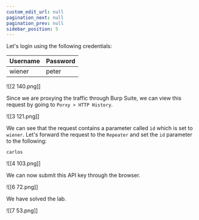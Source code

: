 ```yaml
---
custom_edit_url: null
pagination_next: null
pagination_prev: null
sidebar_position: 5
---
```



Let's login using the following credentials:


| Username | Password |
| -------- | -------- |
| wiener         | peter         |


![[2 140.png]]

Since we are proxying the traffic through Burp Suite, we can view this request by going to `Porxy > HTTP History`.

![[3 121.png]]

We can see that the request contains a parameter called `ìd` which is set to `wiener`.
Let's forward the request to the `Repeater` and set the `id` parameter to the following:
```
carlos
```

![[4 103.png]]

We can now submit this API key through the browser.

![[6 72.png]]

We have solved the lab.

![[7 53.png]]
